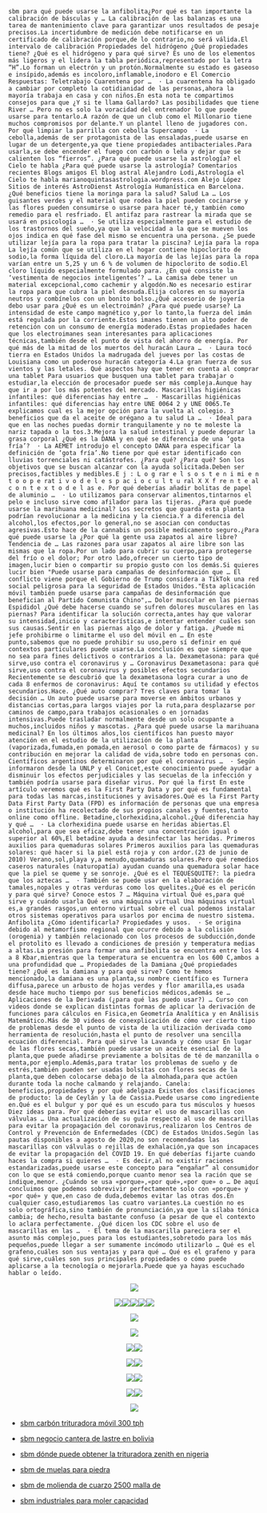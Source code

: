 
```
sbm para qué puede usarse la anfibolita¿Por qué es tan importante la calibración de básculas y … La calibración de las balanzas es una tarea de mantenimiento clave para garantizar unos resultados de pesaje precisos.La incertidumbre de medición debe notificarse en un certificado de calibración porque,de lo contrario,no será válida.El intervalo de calibración Propiedades del hidrógeno ¿Qué propiedades tiene? ¿Qué es el hidrógeno y para qué sirve? Es uno de los elementos más ligeros y el lidera la tabla periódica,representado por la letra “H”.Lo forman un electrón y un protón.Normalmente su estado es gaseoso e insípido,además es incoloro,inflamable,inodoro e El Comercio Respuestas: Teletrabajo Cuarentena por …  · La cuarentena ha obligado a cambiar por completo la cotidianidad de las personas,ahora la mayoría trabaja en casa y con niños.En esta nota te compartimos consejos para que ¿Y si te llama Gallardo? Las posibilidades que tiene River … Pero no es solo la voracidad del entrenador lo que puede usarse para tentarlo.A razón de que un club como el Millonario tiene muchos compromisos por delante.Y un plantel lleno de jugadores con. Por qué limpiar la parrilla con cebolla Supercampo  · La cebolla,además de ser protagonista de las ensaladas,puede usarse en lugar de un detergente,ya que tiene propiedades antibacteriales.Para usarla,se debe encender el fuego con carbón o leña y dejar que se calienten los “fierros”. ¿Para qué puede usarse la astrología? el Cielo te habla ¿Para qué puede usarse la astrología? Comentarios recientes Blogs amigos El blog astral Alejandro Lodi,Astrología el Cielo te habla marianoquintasastrologia.wordpress.com Alejo López Sitios de interés AstroDienst Astrología Humanística en Barcelona. ¿Qué beneficios tiene la moringa para la salud? Salud La … Los guisantes verdes y el material que rodea la piel pueden cocinarse y las flores pueden consumirse o usarse para hacer té,y también como remedio para el resfriado. El antifaz para rastrear la mirada que se usará en psicología …  · Se utiliza especialmente para el estudio de los trastornos del sueño,ya que la velocidad a la que se mueven los ojos indica en qué fase del mismo se encuentra una persona. ¿Se puede utilizar lejía para la ropa para tratar la piscina? Lejía para la ropa La lejía común que se utiliza en el hogar contiene hipoclorito de sodio,la forma líquida del cloro.La mayoría de las lejías para la ropa varían entre un 5,25 y un 6 % de volumen de hipoclorito de sodio.El cloro líquido especialmente formulado para. ¿En qué consiste la ‘vestimenta de negocios inteligentes’? … La camisa debe tener un material excepcional,como cachemir y algodón.No es necesario estirar la ropa para que cubra la piel desnuda.Elija colores en su mayoría neutros y combínelos con un bonito bolso.¿Qué accesorio de joyería debo usar para ¿Qué es un electroimán? ¿Para qué puede usarse? La intensidad de este campo magnético y,por lo tanto,la fuerza del imán está regulada por la corriente.Estos imanes tienen un alto poder de retención con un consumo de energía moderado.Estas propiedades hacen que los electroimanes sean interesantes para aplicaciones técnicas,también desde el punto de vista del ahorro de energía. Por qué más de la mitad de los muertos del huracán Laura …  · Laura tocó tierra en Estados Unidos la madrugada del jueves por las costas de Louisiana como un poderoso huracán categoría 4.La gran fuerza de sus vientos y las letales. Qué aspectos hay que tener en cuenta al comprar una tablet Para usuarios que busquen una tablet para trabajar o estudiar,la elección de procesador puede ser más compleja.Aunque hay que ir a por los más potentes del mercado. Mascarillas higiénicas infantiles: qué diferencias hay entre …  · Mascarillas higiénicas infantiles: qué diferencias hay entre UNE 0064 2 y UNE 0065.Te explicamos cual es la mejor opción para la vuelta al colegio. 3 beneficios que da el aceite de orégano a tu salud La …  · Ideal para que en las noches puedas dormir tranquilamente y no te moleste la nariz tapada o la tos.3.Mejora la salud intestinal y puede depurar la grasa corporal ¿Qué es la DANA y en qué se diferencia de una ‘gota fría’?  · La AEMET introdujo el concepto DANA para especificar la definición de ‘gota fría’.No tiene por qué estar identificado con lluvias torrenciales ni catástrofes. ¿Para qué? ¿Para qué? Son los objetivos que se buscan alcanzar con la ayuda solicitada.Deben ser precisos,factibles y medibles.E j : L o g rar e l s o s t e n i mi e n t o o p e rat i v o d e l e s p ac i o c u l t u ral X X f re n t e al c o n t e x t o d e l as e. Por qué deberías añadir bolitas de papel de aluminio …  · Lo utilizamos para conservar alimentos,tintarnos el pelo e incluso sirve como afilador para las tijeras. ¿Para qué puede usarse la marihuana medicinal? Los secretos que guarda esta planta podrían revolucionar a la medicina y la ciencia.Y a diferencia del alcohol,los efectos,por lo general,no se asocian con conductas agresivas.Esto hace de la cannabis un posible medicamento seguro.¿Para qué puede usarse la ¿Por qué la gente usa zapatos al aire libre? Tendencia de … Las razones para usar zapatos al aire libre son las mismas que la ropa.Por un lado para cubrir su cuerpo,para protegerse del frío o el dolor; Por otro lado,ofrecer un cierto tipo de imagen,lucir bien o compartir su propio gusto con los demás.Si quieres lucir bien "Puede usarse para campañas de desinformación que … El conflicto viene porque el Gobierno de Trump considera a TikTok una red social peligrosa para la seguridad de Estados Unidos."Esta aplicación móvil también puede usarse para campañas de desinformación que benefician al Partido Comunista Chino",… Dolor muscular en las piernas Espididol ¿Qué debe hacerse cuando se sufren dolores musculares en las piernas? Para identificar la solución correcta,antes hay que valorar su intensidad,inicio y características,e intentar entender cuáles son sus causas.Sentir en las piernas algo de dolor y fatiga. ¿Puede mi jefe prohibirme o limitarme el uso del móvil en … En este punto,sabemos que no puede prohibir su uso,pero sí definir en qué contextos particulares puede usarse.La conclusión es que siempre que no sea para fines delictivos o contrarios a la. Dexametasona: para qué sirve,uso contra el coronavirus y … Coronavirus Dexametasona: para qué sirve,uso contra el coronavirus y posibles efectos secundarios Recientemente se descubrió que la dexametasona logra curar a uno de cada 8 enfermos de coronavirus: Aquí te contamos su utilidad y efectos secundarios.Hace. ¿Qué auto comprar? Tres claves para tomar la decisión … Un auto puede usarse para moverse en ámbitos urbanos y distancias cortas,para largos viajes por la ruta,para desplazarse por caminos de campo,para trabajos ocasionales o en jornadas intensivas.Puede trasladar normalmente desde un solo ocupante a muchos,incluidos niños y mascotas. ¿Para qué puede usarse la marihuana medicinal? En los últimos años,los científicos han puesto mayor atención en el estudio de la utilización de la planta (vaporizada,fumada,en pomada,en aerosol o como parte de fármacos) y su contribución en mejorar la calidad de vida,sobre todo en personas con. Científicos argentinos determinaron por qué el coronavirus …  · Según informaron desde la UNLP y el Conicet,este conocimiento puede ayudar a disminuir los efectos perjudiciales y las secuelas de la infección y también podría usarse para diseñar virus. Por qué la first En este artículo veremos qué es la First Party Data y por qué es fundamental para todas las marcas,instituciones y avisadores.Qué es la First Party Data First Party Data (FPD) es información de personas que una empresa o institución ha recolectado de sus propios canales y fuentes,tanto online como offline. Betadine,clorhexidina,alcohol.¿Qué diferencia hay y qué …  · La clorhexidina puede usarse en heridas abiertas.El alcohol,para que sea eficaz,debe tener una concentración igual o superior al 60%,El betadine ayuda a desinfectar las heridas. Primeros auxilios para quemaduras solares Primeros auxilios para las quemaduras solares: qué hacer si la piel está roja y con ardor.(23 de junio de 2010) Verano,sol,playa y,a menudo,quemaduras solares.Pero qué remedios caseros naturales (naturopatía) ayudan cuando una quemadura solar hace que la piel se queme y se sonroje. ¿Qué es el TEQUESQUITE?: la piedra que los aztecas …  · También se puede usar en la elaboración de tamales,nopales y otras verduras como los quelites.¿Qué es el pericón y para qué sirve? Conoce estos 7 … Máquina virtual Qué es,para qué sirve y cuándo usarla Qué es una máquina virtual Una máquinas virtual es,a grandes rasgos,un entorno virtual sobre el cual podemos instalar otros sistemas operativos para usarlos por encima de nuestro sistema. Anfibolita ¿Cómo identificarla? Propiedades y usos.  · Se origina debido al metamorfismo regional que ocurre debido a la colisión (orogenia) y también relacionado con los procesos de subducción,donde el protolito es llevado a condiciones de presión y temperatura medias a altas.La presión para formar una anfibolita se encuentra entre los 4 a 8 Kbar,mientras que la temperatura se encuentra en los 600 C,ambos a una profundidad que … Propiedades de la Damiana ¿Qué propiedades tiene? ¿Qué es la damiana y para qué sirve? Como te hemos mencionado,la damiana es una planta,su nombre científico es Turnera diffusa,parece un arbusto de hojas verdes y flor amarilla,es usada desde hace mucho tiempo por sus beneficios médicos,además se … Aplicaciones de la Derivada (¿para qué las puedo usar?) … Curso con videos donde se explican distintas formas de aplicar la derivación de funciones para cálculos en Fisica,en Geometría Analítica y en Análisis Matemático.Más de 30 videos de conexplicación de cómo ver cierto tipo de problemas desde el punto de vista de la utilización derivada como herramienta de resolución,hasta el punto de resolver una sencilla ecuación diferencial. Para qué sirve la Lavanda y cómo usar En lugar de las flores secas,también puede usarse un aceite esencial de la planta,que puede añadirse previamente a bolsitas de té de manzanilla o menta,por ejemplo.Además,para tratar los problemas de sueño y de estrés,también pueden ser usadas bolsitas con flores secas de la planta,que deben colocarse debajo de la almohada,para que actúen durante toda la noche calmando y relajando. Canela: beneficios,propiedades y por qué adelgaza Existen dos clasificaciones de producto: la de Ceylán y la de Cassia.Puede usarse como ingrediente en.Qué es el bulgur y por qué es un escudo para tus músculos y huesos Diez ideas para. Por qué deberías evitar el uso de mascarillas con válvulas … Una actualización de su guía respecto al uso de mascarillas para evitar la propagación del coronavirus,realizaron los Centros de Control y Prevención de Enfermedades (CDC) de Estados Unidos.Según las pautas disponibles a agosto de 2020,no son recomendadas las mascarillas con válvulas o rejillas de exhalación,ya que son incapaces de evitar la propagación del COVID 19. En qué deberías fijarte cuando haces la compra si quieres …  · Es decir,al no existir raciones estandarizadas,puede usarse este concepto para “engañar” al consumidor con lo que se está comiendo,porque cuanto menor sea la ración que se indique,menor. ¿Cuándo se usa «porque»,«por qué»,«por que» o … De aquí concluimos que podemos sobrevivir perfectamente solo con «porque» y «por qué» y que,en caso de duda,debemos evitar las otras dos.En cualquier caso,estudiaremos las cuatro variantes.La cuestión no es solo ortográfica,sino también de pronunciación,ya que la sílaba tónica cambia; de hecho,resulta bastante confuso (a pesar de que el contexto lo aclara perfectamente. ¿Qué dicen los CDC sobre el uso de mascarillas en las …  · El tema de la mascarilla pareciera ser el asunto más complejo,pues para los estudiantes,sobretodo para los más pequeños,puede llegar a ser sumamente incómodo utilizarlo … Qué es el grafeno,cuáles son sus ventajas y para qué … Qué es el grafeno y para qué sirve,cuáles son sus principales propiedades o cómo puede aplicarse a la tecnología o mejorarla.Puede que ya hayas escuchado hablar o leído. 
```

<div align="center">

<a href="https://es-crusher.shibang-china.com/github&k=sbm+para+qu%C3%A9+puede+usarse+la+anfibolita"><img src="https://static.shibang-china.com/es/crusher/logo.jpg"></a>

<a href="https://es-crusher.shibang-china.com/github&k=sbm+para+qu%C3%A9+puede+usarse+la+anfibolita"><img src="https://static.shibang-china.com/es/crusher/index.jpg"></a><a href="https://es-crusher.shibang-china.com/material.htmlgithub&k=sbm+para+qu%C3%A9+puede+usarse+la+anfibolita"><img src="https://static.shibang-china.com/es/crusher/material.jpg"></a><a href="https://es-crusher.shibang-china.com/application.htmlgithub&k=sbm+para+qu%C3%A9+puede+usarse+la+anfibolita"><img src="https://static.shibang-china.com/es/crusher/application.jpg"></a><a href="https://es-crusher.shibang-china.com/aboutus.htmlgithub&k=sbm+para+qu%C3%A9+puede+usarse+la+anfibolita"><img src="https://static.shibang-china.com/es/crusher/aboutus.jpg"></a><a href="https://es-crusher.shibang-china.com/contact.htmlgithub&k=sbm+para+qu%C3%A9+puede+usarse+la+anfibolita"><img src="https://static.shibang-china.com/es/crusher/contact.jpg"></a>

<a href="https://es-crusher.shibang-china.com/github&k=sbm+para+qu%C3%A9+puede+usarse+la+anfibolita"><img src="https://static.shibang-china.com/es/crusher/banner.jpg"></a>

<a href="https://swt.shibang-china.com/github&k=sbm+para+qu%C3%A9+puede+usarse+la+anfibolita"><img src="https://static.shibang-china.com/es/crusher/text.jpg"></a>

<a href="https://swt.shibang-china.com/github&k=sbm+para+qu%C3%A9+puede+usarse+la+anfibolita"><img src="https://static.shibang-china.com/es/crusher/chat.jpg"></a><a href="https://es-crusher.shibang-china.com/contact.htmlgithub&k=sbm+para+qu%C3%A9+puede+usarse+la+anfibolita"><img src="https://static.shibang-china.com/es/crusher/message.jpg"></a>

<a href="https://es-crusher.shibang-china.com/products/pe.htmlgithub&k=sbm+para+qu%C3%A9+puede+usarse+la+anfibolita"><img src="https://static.shibang-china.com/es/crusher/pe.jpg"></a><a href="https://es-crusher.shibang-china.com/products/pf.htmlgithub&k=sbm+para+qu%C3%A9+puede+usarse+la+anfibolita"><img src="https://static.shibang-china.com/es/crusher/pf.jpg"></a>

<a href="https://es-crusher.shibang-china.com/products/hpt.htmlgithub&k=sbm+para+qu%C3%A9+puede+usarse+la+anfibolita"><img src="https://static.shibang-china.com/es/crusher/hpt.jpg"></a><a href="https://es-crusher.shibang-china.com/products/vsi.htmlgithub&k=sbm+para+qu%C3%A9+puede+usarse+la+anfibolita"><img src="https://static.shibang-china.com/es/crusher/vsi.jpg"></a>

<a href="https://es-crusher.shibang-china.com/products/klv.htmlgithub&k=sbm+para+qu%C3%A9+puede+usarse+la+anfibolita"><img src="https://static.shibang-china.com/es/crusher/klv.jpg"></a><a href="https://es-crusher.shibang-china.com/products/portable.htmlgithub&k=sbm+para+qu%C3%A9+puede+usarse+la+anfibolita"><img src="https://static.shibang-china.com/es/crusher/portable.jpg"></a>

<a href="https://swt.shibang-china.com/github&k=sbm+para+qu%C3%A9+puede+usarse+la+anfibolita"><img src="https://static.shibang-china.com/es/crusher/case.jpg"></a>

</div>


* [sbm carbón trituradora móvil 300 tph](sbm%20carb%C3%B3n%20trituradora%20m%C3%B3vil%20300%20tph.md)

* [sbm negocio cantera de lastre en bolivia](sbm%20negocio%20cantera%20de%20lastre%20en%20bolivia.md)

* [sbm dónde puede obtener la trituradora zenith en nigeria](sbm%20d%C3%B3nde%20puede%20obtener%20la%20trituradora%20zenith%20en%20nigeria.md)

* [sbm de muelas para piedra](sbm%20de%20muelas%20para%20piedra.md)

* [sbm de molienda de cuarzo 2500 malla de](sbm%20de%20molienda%20de%20cuarzo%202500%20malla%20de.md)

* [sbm industriales para moler capacidad](sbm%20industriales%20para%20moler%20capacidad.md)